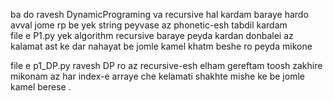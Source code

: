 ba do ravesh DynamicPrograming va recursive hal kardam
baraye hardo avval jome rp be yek string peyvase az phonetic-esh tabdil kardam   
file e P1.py yek algorithm recursive baraye peyda kardan donbalei az kalamat ast 
ke dar nahayat be jomle kamel khatm beshe ro peyda mikone

file e p1_DP.py ravesh DP  ro az recursive-esh elham gereftam toosh zakhire mikonam az har index-e arraye che kelamati shakhte mishe
ke be jomle kamel berese .
